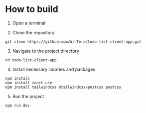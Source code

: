 # How to build

1. Open a terminal

2. Clone the repository

```
git clone https://github.com/Al-Tera/todo-list-client-app.git
```

3. Navigate to the project directory

```
cd todo-list-client-app
```

4. Install necessary libraries and packages

```
npm install
npm install react-use
npm install tailwindcss @tailwindcss/postcss postcss
```

5. Run the project

```
npm run dev
```
